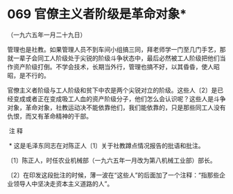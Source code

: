 # 069 官僚主义者阶级是革命对象*

（一九六五年一月二十九日）

管理也是社教。如果管理人员不到车间小组搞三同，拜老师学一门至几门手艺，那就一辈子会同工人阶级处于尖锐的阶级斗争状态中，最后必然被工人阶级把他们当作资产阶级打倒。不学会技术，长期当外行，管理也搞不好，以其昏昏，使人昭昭，是不行的。

官僚主义者阶级与工人阶级和贫下中农是两个尖锐对立的阶级。这些人〔2〕是已经变成或者正在变成吸工人血的资产阶级分子，他们怎么会认识呢？这些人是斗争对象，革命对象，社教运动决不能依靠他们，我们能依靠的，只是那些同工人没有仇恨，而又有革命精神的干部。

 注 释

 * 这是毛泽东同志在对陈正人〔1〕关于社教蹲点情况报告的批语和批注。

〔1〕陈正人，时任农业机械部（一九六五年一月改为第八机械工业部）部长。

〔2〕在印发这段批注的时候，薄一波在“这些人”的后面加了一个注释：“指那些企业领导人中坚决走资本主义道路的人”。